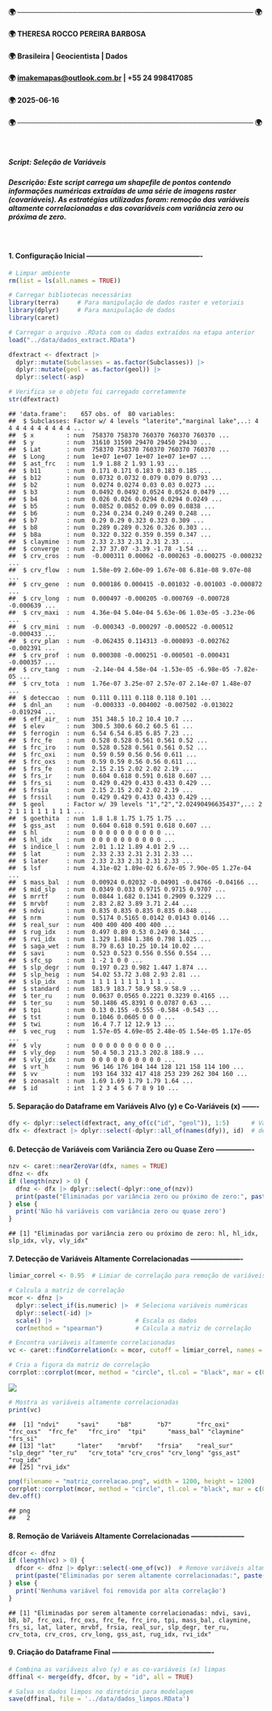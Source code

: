
#### 🌍 ─────────────────────────────────────────────── 🌍

#### 🌍 THERESA ROCCO PEREIRA BARBOSA

#### 🌍 Brasileira \| Geocientista \| Dados

#### 🌍 <imakemapas@outlook.com.br> \| +55 24 998417085

#### 🌍 2025-06-16

#### 🌍 ─────────────────────────────────────────────── 🌍

<br>

##### Script: Seleção de Variáveis

##### Descrição: Este script carrega um shapefile de pontos contendo informações numéricas extraídas de uma série de imagens raster (covariáveis). As estratégias utilizadas foram: remoção das variáveis altamente correlacionadas e das covariáveis com variância zero ou próxima de zero.

<br>

#### 1. Configuração Inicial ————————————————-

``` r
# Limpar ambiente
rm(list = ls(all.names = TRUE))

# Carregar bibliotecas necessárias
library(terra)     # Para manipulação de dados raster e vetoriais
library(dplyr)     # Para manipulação de dados
library(caret)
```

``` r
# Carregar o arquivo .RData com os dados extraídos na etapa anterior
load("../data/dados_extract.RData")

dfextract <- dfextract |> 
  dplyr::mutate(Subclasses = as.factor(Subclasses)) |> 
  dplyr::mutate(geol = as.factor(geol)) |> 
  dplyr::select(-asp)

# Verifica se o objeto foi carregado corretamente
str(dfextract)
```

    ## 'data.frame':    657 obs. of  80 variables:
    ##  $ Subclasses: Factor w/ 4 levels "laterite","marginal lake",..: 4 4 4 4 4 4 4 4 4 4 ...
    ##  $ x         : num  758370 758370 760370 760370 760370 ...
    ##  $ y         : num  31610 31590 29470 29450 29430 ...
    ##  $ Lat       : num  758370 758370 760370 760370 760370 ...
    ##  $ Long      : num  1e+07 1e+07 1e+07 1e+07 1e+07 ...
    ##  $ ast_frc   : num  1.9 1.88 2 1.93 1.93 ...
    ##  $ b11       : num  0.171 0.171 0.183 0.183 0.185 ...
    ##  $ b12       : num  0.0732 0.0732 0.079 0.079 0.0793 ...
    ##  $ b2        : num  0.0274 0.0274 0.03 0.03 0.0273 ...
    ##  $ b3        : num  0.0492 0.0492 0.0524 0.0524 0.0479 ...
    ##  $ b4        : num  0.026 0.026 0.0294 0.0294 0.0249 ...
    ##  $ b5        : num  0.0852 0.0852 0.09 0.09 0.0838 ...
    ##  $ b6        : num  0.234 0.234 0.249 0.249 0.248 ...
    ##  $ b7        : num  0.29 0.29 0.323 0.323 0.309 ...
    ##  $ b8        : num  0.289 0.289 0.326 0.326 0.303 ...
    ##  $ b8a       : num  0.322 0.322 0.359 0.359 0.347 ...
    ##  $ claymine  : num  2.33 2.33 2.31 2.31 2.33 ...
    ##  $ converge  : num  2.37 37.07 -3.39 -1.78 -1.54 ...
    ##  $ crv_cros  : num  -0.000311 0.00062 -0.000263 -0.000275 -0.000232 ...
    ##  $ crv_flow  : num  1.58e-09 2.60e-09 1.67e-08 6.81e-08 9.07e-08 ...
    ##  $ crv_gene  : num  0.000186 0.000415 -0.001032 -0.001003 -0.000872 ...
    ##  $ crv_long  : num  0.000497 -0.000205 -0.000769 -0.000728 -0.000639 ...
    ##  $ crv_maxi  : num  4.36e-04 5.04e-04 5.63e-06 1.03e-05 -3.23e-06 ...
    ##  $ crv_mini  : num  -0.000343 -0.000297 -0.000522 -0.000512 -0.000433 ...
    ##  $ crv_plan  : num  -0.062435 0.114313 -0.000893 -0.002762 -0.002391 ...
    ##  $ crv_prof  : num  0.000308 -0.000251 -0.000501 -0.000431 -0.000357 ...
    ##  $ crv_tang  : num  -2.14e-04 4.58e-04 -1.53e-05 -6.98e-05 -7.82e-05 ...
    ##  $ crv_tota  : num  1.76e-07 3.25e-07 2.57e-07 2.14e-07 1.48e-07 ...
    ##  $ deteccao  : num  0.111 0.111 0.118 0.118 0.101 ...
    ##  $ dnl_an    : num  -0.000333 -0.004002 -0.007502 -0.013022 -0.019294 ...
    ##  $ eff_air_  : num  351 348.5 10.2 10.4 10.7 ...
    ##  $ elev      : num  300.5 300.6 60.2 60.5 61 ...
    ##  $ ferrogin  : num  6.54 6.54 6.85 6.85 7.23 ...
    ##  $ frc_fe    : num  0.528 0.528 0.561 0.561 0.52 ...
    ##  $ frc_iro   : num  0.528 0.528 0.561 0.561 0.52 ...
    ##  $ frc_oxi   : num  0.59 0.59 0.56 0.56 0.611 ...
    ##  $ frc_oxs   : num  0.59 0.59 0.56 0.56 0.611 ...
    ##  $ frs_fe    : num  2.15 2.15 2.02 2.02 2.19 ...
    ##  $ frs_ir    : num  0.604 0.618 0.591 0.618 0.607 ...
    ##  $ frs_si    : num  0.429 0.429 0.433 0.433 0.429 ...
    ##  $ frsia     : num  2.15 2.15 2.02 2.02 2.19 ...
    ##  $ frssil    : num  0.429 0.429 0.433 0.433 0.429 ...
    ##  $ geol      : Factor w/ 39 levels "1","2","2.02490496635437",..: 2 2 1 1 1 1 1 1 1 1 ...
    ##  $ goethita  : num  1.8 1.8 1.75 1.75 1.75 ...
    ##  $ gss_ast   : num  0.604 0.618 0.591 0.618 0.607 ...
    ##  $ hl        : num  0 0 0 0 0 0 0 0 0 0 ...
    ##  $ hl_idx    : num  0 0 0 0 0 0 0 0 0 0 ...
    ##  $ indice_l  : num  2.01 1.12 1.89 4.01 2.9 ...
    ##  $ lat       : num  2.33 2.33 2.31 2.31 2.33 ...
    ##  $ later     : num  2.33 2.33 2.31 2.31 2.33 ...
    ##  $ lsf       : num  4.31e-02 1.89e-02 6.67e-05 7.90e-05 1.27e-04 ...
    ##  $ mass_bal  : num  0.00924 0.02032 -0.04901 -0.04766 -0.04166 ...
    ##  $ mid_slp   : num  0.0349 0.033 0.9715 0.9715 0.9707 ...
    ##  $ mrrtf     : num  0.0844 1.682 0.1341 0.2909 0.3229 ...
    ##  $ mrvbf     : num  2.83 2.82 3.89 3.71 2.44 ...
    ##  $ ndvi      : num  0.835 0.835 0.835 0.835 0.848 ...
    ##  $ nrm       : num  0.5174 0.5165 0.0142 0.0143 0.0146 ...
    ##  $ real_sur  : num  400 400 400 400 400 ...
    ##  $ rug_idx   : num  0.497 0.89 0.53 0.249 0.344 ...
    ##  $ rvi_idx   : num  1.329 1.884 1.386 0.798 1.025 ...
    ##  $ saga_wet  : num  8.79 8.63 10.25 10.14 10.02 ...
    ##  $ savi      : num  0.523 0.523 0.556 0.556 0.554 ...
    ##  $ sfc_sp    : num  1 -2 1 0 0 ...
    ##  $ slp_degr  : num  0.197 0.23 0.982 1.447 1.874 ...
    ##  $ slp_heig  : num  54.02 53.72 3.08 2.93 2.81 ...
    ##  $ slp_idx   : num  1 1 1 1 1 1 1 1 1 1 ...
    ##  $ standard  : num  183.9 183.7 58.9 58.9 58.9 ...
    ##  $ ter_ru    : num  0.0637 0.0565 0.2221 0.3239 0.4165 ...
    ##  $ ter_su    : num  50.1486 45.8391 0 0.0787 0.63 ...
    ##  $ tpi       : num  0.13 0.155 -0.555 -0.584 -0.543 ...
    ##  $ tst       : num  0.1046 0.0605 0 0 0 ...
    ##  $ twi       : num  16.4 7.7 12 12.9 13 ...
    ##  $ vec_rug   : num  1.57e-05 4.69e-05 2.48e-05 1.54e-05 1.17e-05 ...
    ##  $ vly       : num  0 0 0 0 0 0 0 0 0 0 ...
    ##  $ vly_dep   : num  50.4 50.3 213.3 202.8 188.9 ...
    ##  $ vly_idx   : num  0 0 0 0 0 0 0 0 0 0 ...
    ##  $ vrt_h     : num  96 146 176 104 144 128 121 158 114 100 ...
    ##  $ vv        : num  193 164 332 417 418 253 239 262 304 160 ...
    ##  $ zonasalt  : num  1.69 1.69 1.79 1.79 1.64 ...
    ##  $ id        : int  1 2 3 4 5 6 7 8 9 10 ...

#### 5. Separação do Dataframe em Variáveis Alvo (y) e Co-Variáveis (x) ——-

``` r
dfy <- dplyr::select(dfextract, any_of(c("id", "geol")), 1:5)      # Variáveis alvo, id, xy e cov factor
dfx <- dfextract |> dplyr::select(-dplyr::all_of(names(dfy)), id)  # demais covariáveis
```

#### 6. Detecção de Variáveis com Variância Zero ou Quase Zero —————-

``` r
nzv <- caret::nearZeroVar(dfx, names = TRUE)
dfnz <- dfx
if (length(nzv) > 0) {
  dfnz <- dfx |> dplyr::select(-dplyr::one_of(nzv))
  print(paste("Eliminadas por variância zero ou próximo de zero:", paste(nzv, collapse = ", ")))
} else {
  print('Não há variáveis com variância zero ou quase zero')
}
```

    ## [1] "Eliminadas por variância zero ou próximo de zero: hl, hl_idx, slp_idx, vly, vly_idx"

#### 7. Detecção de Variáveis Altamente Correlacionadas ———————-

``` r
limiar_correl <- 0.95  # Limiar de correlação para remoção de variáveis

# Calcula a matriz de correlação
mcor <- dfnz |> 
  dplyr::select_if(is.numeric) |>  # Seleciona variáveis numéricas
  dplyr::select(-id) |> 
  scale() |>                       # Escala os dados
  cor(method = "spearman")         # Calcula a matriz de correlação

# Encontra variáveis altamente correlacionadas
vc <- caret::findCorrelation(x = mcor, cutoff = limiar_correl, names = TRUE)

# Cria a figura da matriz de correlação
corrplot::corrplot(mcor, method = "circle", tl.col = "black", mar = c(0, 0, 5, 0))
```

![](2_unsupervised_select_var_files/figure-gfm/unnamed-chunk-13-1.png)<!-- -->

``` r
# Mostra as variáveis altamente correlacionadas
print(vc)
```

    ##  [1] "ndvi"     "savi"     "b8"       "b7"       "frc_oxi"  "frc_oxs"  "frc_fe"   "frc_iro"  "tpi"      "mass_bal" "claymine" "frs_si"  
    ## [13] "lat"      "later"    "mrvbf"    "frsia"    "real_sur" "slp_degr" "ter_ru"   "crv_tota" "crv_cros" "crv_long" "gss_ast"  "rug_idx" 
    ## [25] "rvi_idx"

``` r
png(filename = "matriz_correlacao.png", width = 1200, height = 1200)
corrplot::corrplot(mcor, method = "circle", tl.col = "black", mar = c(0, 0, 5, 0))
dev.off()
```

    ## png 
    ##   2

#### 8. Remoção de Variáveis Altamente Correlacionadas ———————–

``` r
dfcor <- dfnz
if (length(vc) > 0) {
  dfcor <- dfnz |> dplyr::select(-one_of(vc))  # Remove variáveis altamente correlacionadas
  print(paste("Eliminadas por serem altamente correlacionadas:", paste(vc, collapse = ", ")))
} else {
  print('Nenhuma variável foi removida por alta correlação')
}
```

    ## [1] "Eliminadas por serem altamente correlacionadas: ndvi, savi, b8, b7, frc_oxi, frc_oxs, frc_fe, frc_iro, tpi, mass_bal, claymine, frs_si, lat, later, mrvbf, frsia, real_sur, slp_degr, ter_ru, crv_tota, crv_cros, crv_long, gss_ast, rug_idx, rvi_idx"

#### 9. Criação do Dataframe Final ——————————————-

``` r
# Combina as variáveis alvo (y) e as co-variáveis (x) limpas
dffinal <- merge(dfy, dfcor, by = "id", all = TRUE)

# Salva os dados limpos no diretório para modelagem
save(dffinal, file = '../data/dados_limpos.RData')
```
